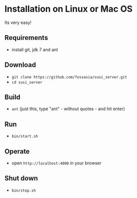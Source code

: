 # Installation on Linux or Mac OS

Its very easy!

## Requirements
- install git, jdk 7 and ant

## Download
- `git clone https://github.com/fossasia/susi_server.git`
- `cd susi_server`

## Build
- `ant` (just this, type "ant" - without quotes - and hit enter)

## Run
- `bin/start.sh`

## Operate
- open `http://localhost:4000` in your browser

## Shut down
- `bin/stop.sh`

